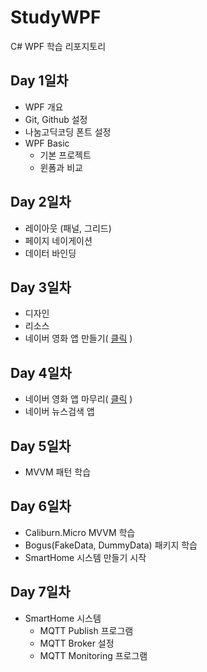 # StudyWPF
C# WPF 학습 리포지토리

## Day 1일차
- WPF 개요
- Git, Github 설정
- 나눔고딕코딩 폰트 설정
- WPF Basic
  - 기본 프로젝트
  - 윈폼과 비교

## Day 2일차
- 레이아웃 (패널, 그리드)
- 페이지 네이게이션
- 데이터 바인딩

## Day 3일차
- 디자인
- 리소스
- 네이버 영화 앱 만들기( [클릭](https://github.com/lmrang/StudyWPF/tree/main/portfolio) )

## Day 4일차
- 네이버 영화 앱 마무리( [클릭](https://github.com/lmrang/StudyWPF/tree/main/portfolio) )
- 네이버 뉴스검색 앱

## Day 5일차
- MVVM 패턴 학습

## Day 6일차
- Caliburn.Micro MVVM 학습
- Bogus(FakeData, DummyData) 패키지 학습
- SmartHome 시스템 만들기 시작

## Day 7일차
- SmartHome 시스템 
  - MQTT Publish 프로그램
  - MQTT Broker 설정
  - MQTT Monitoring 프로그램
